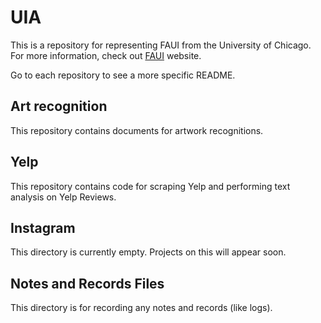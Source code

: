 # UIA

This is a repository for representing FAUI from the University of Chicago. For more information, check out [FAUI](http://faui.uchicago.edu/archive.html) website.

Go to each repository to see a more specific README.

## Art recognition

This repository contains documents for artwork recognitions.

## Yelp

This repository contains code for scraping Yelp and performing text analysis on Yelp Reviews.

## Instagram

This directory is currently empty. Projects on this will appear soon.

## Notes and Records Files

This directory is for recording any notes and records (like logs).
